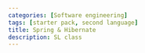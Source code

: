 ```yaml
---
categories: [Software engineering]
tags: [starter pack, second language]
title: Spring & Hibernate
description: SL class
---
```

